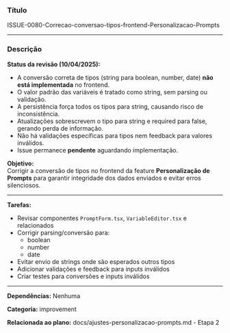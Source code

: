 ### Título

ISSUE-0080-Correcao-conversao-tipos-frontend-Personalizacao-Prompts

---

### Descrição

**Status da revisão (10/04/2025):**

- A conversão correta de tipos (string para boolean, number, date) **não está implementada** no frontend.
- O valor padrão das variáveis é tratado como string, sem parsing ou validação.
- A persistência força todos os tipos para string, causando risco de inconsistência.
- Atualizações sobrescrevem o tipo para string e required para false, gerando perda de informação.
- Não há validações específicas para tipos nem feedback para valores inválidos.
- Issue permanece **pendente** aguardando implementação.


**Objetivo:**  
Corrigir a conversão de tipos no frontend da feature **Personalização de Prompts** para garantir integridade dos dados enviados e evitar erros silenciosos.

---

**Tarefas:**

- Revisar componentes `PromptForm.tsx`, `VariableEditor.tsx` e relacionados
- Corrigir parsing/conversão para:
  - boolean
  - number
  - date
- Evitar envio de strings onde são esperados outros tipos
- Adicionar validações e feedback para inputs inválidos
- Criar testes para conversões e inputs inválidos

---

**Dependências:** Nenhuma

**Categoria:** improvement

**Relacionada ao plano:** docs/ajustes-personalizacao-prompts.md - Etapa 2